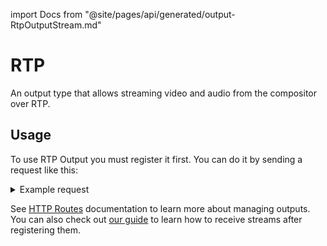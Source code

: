 import Docs from "@site/pages/api/generated/output-RtpOutputStream.md"

# RTP

An output type that allows streaming video and audio from the compositor over RTP.

## Usage

To use RTP Output you must register it first. You can do it by sending a request like this:

<details>
    <summary>Example request</summary>
    ```http
    POST: /api/output/output_1/register
    Content-Type: application/json

    {
      "type": "rtp_stream",
      "transport_protocol": "tcp_server",
      "port": 9003,
      "video": {
        "resolution": { "width": 1280, "height": 720 },
        "encoder": {
          "type": "ffmpeg_h264",
          "preset": "ultrafast",
        },
        "initial": {
          "root": {
            "type": "view",
            "background_color_rgba": "#4d4d4dff"
          }
        }
      },
      "audio": {
        "encoder": {
          "type": "opus",
          "channels": "mono",
        },
        "initial": {
          "inputs": [{ "input_id": "input_1" }]
        }
      }
    }
    ```
</details>

See [HTTP Routes](../routes.md#outputs-configuration) documentation to learn more about managing outputs.
You can also check out [our guide](../../guides/receive-output.md) to learn how to receive streams after registering them.

<Docs />
